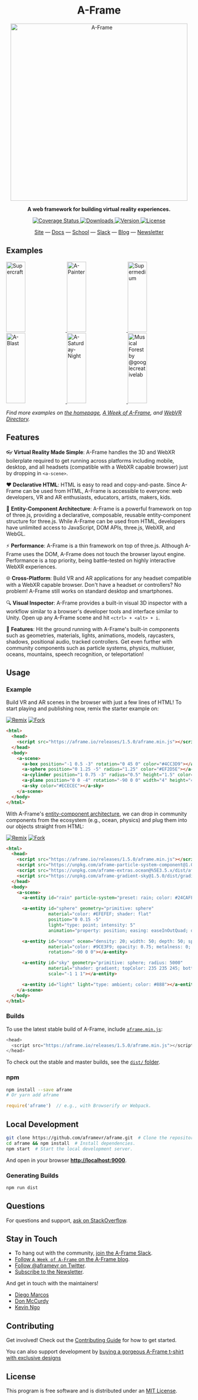 <h1 align="center">A-Frame</h1>

<p align="center"><a href="https://aframe.io" target="_blank"><img width="480" alt="A-Frame" src="https://user-images.githubusercontent.com/674727/32120889-230ef110-bb0f-11e7-908c-76e39aa43149.jpg"></a></p>

<p align="center"><b>A web framework for building virtual reality experiences.</b></p>

<p align="center">
  <a href="https://codecov.io/gh/aframevr/aframe">
    <img src="https://codecov.io/gh/aframevr/aframe/branch/master/graph/badge.svg" alt="Coverage Status">
  </a>
  <a href="https://npmjs.org/package/aframe">
    <img src="https://img.shields.io/npm/dt/aframe.svg?style=flat-square" alt="Downloads">
  </a>
  <a href="https://npmjs.org/package/aframe">
    <img src="https://img.shields.io/npm/v/aframe.svg?style=flat-square" alt="Version">
  </a>
  <a href="https://npmjs.com/package/aframe">
    <img src="https://img.shields.io/npm/l/aframe.svg?style=flat-square" alt="License"></a>
  </a>
</p>

<div align="center">
  <a href="https://aframe.io">Site</a>
  &mdash;
  <a href="https://aframe.io/docs/">Docs</a>
  &mdash;
  <a href="https://aframe.io/school/">School</a>
  &mdash;
  <a href="https://aframevr.slack.com/join/shared_invite/zt-f6rne3ly-ekVaBU~Xu~fsZHXr56jacQ">Slack</a>
  &mdash;
  <a href="https://aframe.io/blog/">Blog</a>
  &mdash;
  <a href="https://aframe.io/subscribe/">Newsletter</a>
</div>

## Examples

<a href="https://supermedium.com/supercraft">
  <img alt="Supercraft" target="_blank" src="https://user-images.githubusercontent.com/674727/41085457-f5429566-69eb-11e8-92e5-3210e4c6c4a0.gif" height="190" width="32%">
</a>
<a href="https://aframe.io/a-painter/?url=https://ucarecdn.com/962b242b-87a9-422c-b730-febdc470f203/">
  <img alt="A-Painter" target="_blank" src="https://cloud.githubusercontent.com/assets/674727/24531388/acfc3dda-156d-11e7-8563-5bd75252f70f.gif" height="190" width="32%">
</a>
<a href="https://supermedium.com">
  <img alt="Supermedium" target="_blank" src="https://user-images.githubusercontent.com/674727/37294616-7212cd20-25d3-11e8-9e7f-c0c61074f1e0.png" height="190" width="32%">
</a>
<a href="https://aframe.io/a-blast/">
  <img alt="A-Blast" target="_blank" src="https://cloud.githubusercontent.com/assets/674727/24531440/0336e66e-156e-11e7-95c2-f2e6ebc0393d.gif" height="190" width="32%">
</a>
<a href="https://aframe.io/a-saturday-night/">
  <img alt="A-Saturday-Night" target="_blank" src="https://cloud.githubusercontent.com/assets/674727/24531477/44272daa-156e-11e7-8ef9-d750ed430f3a.gif" height="190" width="32%">
</a>
<a href="https://github.com/googlecreativelab/webvr-musicalforest">
  <img alt="Musical Forest by @googlecreativelab" target="_blank" src="https://cloud.githubusercontent.com/assets/674727/25109861/b8e9ec48-2394-11e7-8f2d-ea1cd9df69c8.gif" height="190" width="32%">
</a>

*Find more examples on [the homepage](https://aframe.io), [A Week of A-Frame](https://aframe.io/blog/), and [WebVR Directory](https://webvr.directory).*

## Features

:eyeglasses: **Virtual Reality Made Simple**: A-Frame handles the 3D and WebXR
boilerplate required to get running across platforms including mobile, desktop, and all headsets (compatible with a WebXR capable browser) just by dropping in `<a-scene>`.

:heart: **Declarative HTML**: HTML is easy to read and copy-and-paste. Since
A-Frame can be used from HTML, A-Frame is accessible to everyone: web
developers, VR and AR enthusiasts, educators, artists, makers, kids.

:electric_plug: **Entity-Component Architecture**: A-Frame is a powerful
framework on top of three.js, providing a declarative, composable, reusable
entity-component structure for three.js. While A-Frame can be used from HTML,
developers have unlimited access to JavaScript, DOM APIs, three.js, WebXR, and
WebGL.

:zap: **Performance**: A-Frame is a thin framework on top of three.js.
Although A-Frame uses the DOM, A-Frame does not touch the browser layout
engine. Performance is a top priority, being battle-tested on highly
interactive WebXR experiences.

:globe_with_meridians: **Cross-Platform**: Build VR and AR applications for any headset compatible with a WebXR capable browser. Don't have a headset or controllers? No
problem! A-Frame still works on standard desktop and smartphones.

:mag: **Visual Inspector**: A-Frame provides a built-in visual 3D inspector
with a workflow similar to a browser's developer tools and interface similar to
Unity. Open up any A-Frame scene and hit `<ctrl> + <alt> + i`.

:runner: **Features**: Hit the ground running with A-Frame's built-in
components such as geometries, materials, lights, animations, models,
raycasters, shadows, positional audio, tracked controllers. Get even further
with community components such as particle systems, physics, multiuser, oceans,
mountains, speech recognition, or teleportation!

## Usage

### Example

Build VR and AR scenes in the browser with just a few lines of HTML! To start playing
and publishing now, remix the starter example on:

[![Remix](https://cloud.githubusercontent.com/assets/674727/24572421/688f7fc0-162d-11e7-8a35-b02bc050c043.jpg)](https://glitch.com/~aframe) [![Fork](https://user-images.githubusercontent.com/39342/52831020-d42dcb80-3087-11e9-833f-2d6191c69eb9.png)](https://repl.it/@dmarcos/aframe)

```html
<html>
  <head>
    <script src="https://aframe.io/releases/1.5.0/aframe.min.js"></script>
  </head>
  <body>
    <a-scene>
      <a-box position="-1 0.5 -3" rotation="0 45 0" color="#4CC3D9"></a-box>
      <a-sphere position="0 1.25 -5" radius="1.25" color="#EF2D5E"></a-sphere>
      <a-cylinder position="1 0.75 -3" radius="0.5" height="1.5" color="#FFC65D"></a-cylinder>
      <a-plane position="0 0 -4" rotation="-90 0 0" width="4" height="4" color="#7BC8A4"></a-plane>
      <a-sky color="#ECECEC"></a-sky>
    </a-scene>
  </body>
</html>
```

With A-Frame's [entity-component
architecture](https://aframe.io/docs/1.5.0/introduction/entity-component-system.html), we can drop in community
components from the ecosystem (e.g., ocean, physics) and plug them into our
objects straight from HTML:

[![Remix](https://cloud.githubusercontent.com/assets/674727/24572421/688f7fc0-162d-11e7-8a35-b02bc050c043.jpg)](https://glitch.com/~aframe-registry) [![Fork](https://user-images.githubusercontent.com/39342/52831020-d42dcb80-3087-11e9-833f-2d6191c69eb9.png)](https://repl.it/@dmarcos/aframe)

```html
<html>
  <head>
    <script src="https://aframe.io/releases/1.5.0/aframe.min.js"></script>
    <script src="https://unpkg.com/aframe-particle-system-component@1.0.x/dist/aframe-particle-system-component.min.js"></script>
    <script src="https://unpkg.com/aframe-extras.ocean@%5E3.5.x/dist/aframe-extras.ocean.min.js"></script>
    <script src="https://unpkg.com/aframe-gradient-sky@1.5.0/dist/gradientsky.min.js"></script>
  </head>
  <body>
    <a-scene>
      <a-entity id="rain" particle-system="preset: rain; color: #24CAFF; particleCount: 5000"></a-entity>

      <a-entity id="sphere" geometry="primitive: sphere"
                material="color: #EFEFEF; shader: flat"
                position="0 0.15 -5"
                light="type: point; intensity: 5"
                animation="property: position; easing: easeInOutQuad; dir: alternate; dur: 1000; to: 0 -0.10 -5; loop: true"></a-entity>

      <a-entity id="ocean" ocean="density: 20; width: 50; depth: 50; speed: 4"
                material="color: #9CE3F9; opacity: 0.75; metalness: 0; roughness: 1"
                rotation="-90 0 0"></a-entity>

      <a-entity id="sky" geometry="primitive: sphere; radius: 5000"
                material="shader: gradient; topColor: 235 235 245; bottomColor: 185 185 210"
                scale="-1 1 1"></a-entity>

      <a-entity id="light" light="type: ambient; color: #888"></a-entity>
    </a-scene>
  </body>
</html>
```

### Builds

To use the latest stable build of A-Frame, include [`aframe.min.js`](https://aframe.io/releases/1.5.0/aframe.min.js):

```js
<head>
  <script src="https://aframe.io/releases/1.5.0/aframe.min.js"></script>
</head>
```

To check out the stable and master builds, see the [`dist/` folder](dist/).

### npm

```sh
npm install --save aframe
# Or yarn add aframe
```

```js
require('aframe')  // e.g., with Browserify or Webpack.
```

## Local Development

```sh
git clone https://github.com/aframevr/aframe.git  # Clone the repository.
cd aframe && npm install  # Install dependencies.
npm start  # Start the local development server.
```

And open in your browser **[http://localhost:9000](http://localhost:9000)**.

### Generating Builds

```sh
npm run dist
```

## Questions

For questions and support, [ask on StackOverflow](https://stackoverflow.com/questions/ask/?tags=aframe).

## Stay in Touch

- To hang out with the community, [join the A-Frame Slack](https://aframevr.slack.com/join/shared_invite/zt-f6rne3ly-ekVaBU~Xu~fsZHXr56jacQ).
- [Follow `A Week of A-Frame` on the A-Frame blog](https://aframe.io/blog).
- [Follow @aframevr on Twitter](https://twitter.com/aframevr).
- [Subscribe to the Newsletter](https://aframe.io/subscribe/).

And get in touch with the maintainers!

- [Diego Marcos](https://twitter.com/dmarcos)
- [Don McCurdy](https://twitter.com/donrmccurdy)
- [Kevin Ngo](https://twitter.com/andgokevin)

## Contributing

Get involved! Check out the [Contributing Guide](CONTRIBUTING.md) for how to get started.

You can also support development by [buying a gorgeous A-Frame t-shirt with exclusive designs](https://cottonbureau.com/products/a-frame-og#/9479538/tee-men-standard-tee-vintage-black-tri-blend-s)

## License

This program is free software and is distributed under an [MIT License](LICENSE).
